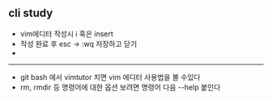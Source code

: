 ## cli study

- vim에디터 작성시 i 혹은 insert
- 작성 완료 후 esc -> :wq 저장하고 닫기
- 
-----

- git bash 에서 vimtutor 치면 vim 에디터 사용법을 볼 수있다
- rm, rmdir 등 명령어에 대한 옵션 보려면 명령어 다음 --help 붙인다

